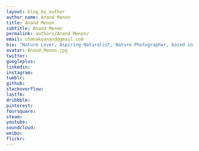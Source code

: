 ```yaml
---
layout: blog_by_author
author_name: Anand Menon
title: Anand Menon
subtitle: Anand Menon
permalink: authors/Anand Menon/
email: chanakyanand@gmail.com
bio: "Nature Lover, Aspiring Naturalist, Nature Photographer, based in Bangalore, India"
avatar: Anand_Menon.jpg
twitter:
googleplus: 
linkedin: 
instagram:
tumblr:
github:
stackoverflow:
lastfm:
dribbble:
pinterest:
foursquare:
steam:
youtube:
soundcloud:
weibo:
flickr:
---
```

